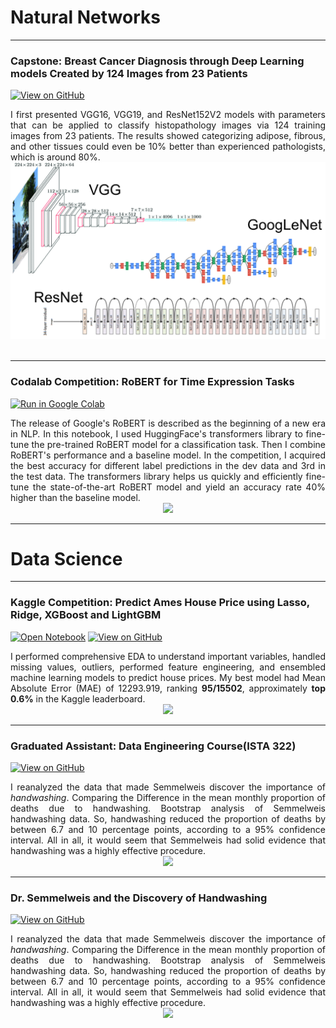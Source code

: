 # Natural Networks

---

### Capstone: Breast Cancer Diagnosis through Deep Learning models Created by 124 Images from 23 Patients

[![View on GitHub](https://img.shields.io/badge/GitHub-View_on_GitHub-blue?logo=GitHub)](https://github.com/peichenleegy/Capstone_BreastCancer.git)

<p><div style="text-align: justify">I first presented VGG16, VGG19, and ResNet152V2 models with parameters that can be applied to classify histopathology images via 124 training images from 23 patients. The results showed categorizing adipose, fibrous, and other tissues could even be 10% better than experienced pathologists, which is around 80%.
<br>
</div>


<center><img src="images/CNN.webp"/></center> 
<br>

---
<!-- 
My complete implementation of assignments and projects in [***CS224n: Natural Language Processing with Deep Learning***](http://web.stanford.edu/class/cs224n/) by Stanford (Winter, 2019).
**Neural Machine Translation:** An NMT system which translates texts from Spanish to English using a Bidirectional LSTM encoder for the source sentence and a Unidirectional LSTM Decoder with multiplicative attention for the target sentence 
([GitHub](https://github.com/chriskhanhtran/CS224n-NLP-Solutions/tree/master/assignments/)). -->

### Codalab Competition: RoBERT for Time Expression Tasks

[![Run in Google Colab](https://img.shields.io/badge/Colab-Run_in_Google_Colab-blue?logo=Google&logoColor=FDBA18)](https://colab.research.google.com/drive/1FkyewiiSBLAnBOILEKG_KJF4cRSdZZ8h?usp=sharing)


<div style="text-align: justify">The release of Google's RoBERT is described as the beginning of a new era in NLP. In this notebook, I used HuggingFace's transformers library to fine-tune the pre-trained RoBERT model for a classification task. Then I combine RoBERT's performance and a baseline model. In the competition, I acquired the best accuracy for different label predictions in the dev data and 3rd in the test data. The transformers library helps us quickly and efficiently fine-tune the state-of-the-art RoBERT model and yield an accuracy rate 40% higher than the baseline model.</div>

<center><img src="images/BERT-classification.png"/></center>

---

# Data Science

---

### Kaggle Competition: Predict Ames House Price using Lasso, Ridge, XGBoost and LightGBM

[![Open Notebook](https://img.shields.io/badge/Jupyter-Open_Notebook-blue?logo=Jupyter)](projects/ames-house-price.html)
[![View on GitHub](https://img.shields.io/badge/GitHub-View_on_GitHub-blue?logo=GitHub)](https://github.com/ua-ista-457/graduate-project-pe791006ggy.git)

<div style="text-align: justify">I performed comprehensive EDA to understand important variables, handled missing values, outliers, performed feature engineering, and ensembled machine learning models to predict house prices. My best model had Mean Absolute Error (MAE) of 12293.919, ranking <b>95/15502</b>, approximately <b>top 0.6%</b> in the Kaggle leaderboard.</div>

<center><img src="images/ames-house-price???.jpg"/></center>

---

### Graduated Assistant: Data Engineering Course(ISTA 322)

<!-- [![Open Web App](https://img.shields.io/badge/Heroku-Open_Web_App-blue?logo=Heroku)](http://credit-risk.herokuapp.com/) -->
<!-- [![Open Notebook](https://img.shields.io/badge/Jupyter-Open_Notebook-blue?logo=Jupyter)](https://github.com/chriskhanhtran/credit-risk-prediction/blob/master/documents/Notebook.ipynb) -->
[![View on GitHub](https://img.shields.io/badge/GitHub-View_on_GitHub-blue?logo=GitHub)](https://github.com/peichenleegy/DiscoveryHandwashing/blob/main/Discovery_Handwashing.ipynb)

<div style="text-align: justify"> I reanalyzed the data that made Semmelweis discover the importance of <em>handwashing</em>.  Comparing the Difference in the mean monthly proportion of deaths due to handwashing. Bootstrap analysis of Semmelweis handwashing data. So, handwashing reduced the proportion of deaths by between 6.7 and 10 percentage points, according to a 95% confidence interval. All in all, it would seem that Semmelweis had solid evidence that handwashing was a highly effective procedure.</div>

<center><img src="images/credit-risk-webapp????.png"/></center>

---

### Dr. Semmelweis and the Discovery of Handwashing

<!-- [![Open Web App](https://img.shields.io/badge/Heroku-Open_Web_App-blue?logo=Heroku)](http://credit-risk.herokuapp.com/) -->
<!-- [![Open Notebook](https://img.shields.io/badge/Jupyter-Open_Notebook-blue?logo=Jupyter)](https://github.com/chriskhanhtran/credit-risk-prediction/blob/master/documents/Notebook.ipynb) -->
[![View on GitHub](https://img.shields.io/badge/GitHub-View_on_GitHub-blue?logo=GitHub)](https://github.com/peichenleegy/DiscoveryHandwashing/blob/main/Discovery_Handwashing.ipynb)

<div style="text-align: justify"> I reanalyzed the data that made Semmelweis discover the importance of <em>handwashing</em>.  Comparing the Difference in the mean monthly proportion of deaths due to handwashing. Bootstrap analysis of Semmelweis handwashing data. So, handwashing reduced the proportion of deaths by between 6.7 and 10 percentage points, according to a 95% confidence interval. All in all, it would seem that Semmelweis had solid evidence that handwashing was a highly effective procedure.</div>

<center><img src="images/credit-risk-webapp????.png"/></center>

<!-- ---
## Filmed by me

[![View My Films](https://img.shields.io/badge/YouTube-View_My_Films-grey?logo=youtube&labelColor=FF0000)](https://www.youtube.com/watch?v=vfZwdEWgUPE)

<div style="text-align: justify">Besides Data Science, I also have a great passion for photography and videography. Below is a list of films I documented to retain beautiful memories of places I traveled to and amazing people I met on the way.</div>
<br>

- [Ada Von Weiss - You Regret (Winter at Niagara)](https://www.youtube.com/watch?v=-5esqvmPnHI)
- [The Weight We Carry is Love - TORONTO](https://www.youtube.com/watch?v=vfZwdEWgUPE)
- [In America - Boston 2017](https://www.youtube.com/watch?v=YdXufiebgyc)
- [In America - We Call This Place Our Home (Massachusetts)](https://www.youtube.com/watch?v=jzfcM_iO0FU)

--- -->

<!-- ---
### Detect Food Trends from Facebook Posts: Co-occurence Matrix, Lift and PPMI

[![Open Notebook](https://img.shields.io/badge/Jupyter-Open_Notebook-blue?logo=Jupyter)](projects/detect-food-trends-facebook.html)
[![View on GitHub](https://img.shields.io/badge/GitHub-View_on_GitHub-blue?logo=GitHub)](https://github.com/chriskhanhtran/facebook-detect-food-trends)

<div style="text-align: justify">First I build co-occurence matrices of ingredients from Facebook posts from 2011 to 2015. Then, to identify interesting and rare ingredient combinations that occur more than by chance, I calculate Lift and PPMI metrics. Lastly, I plot time-series data of identified trends to validate my findings. Interesting food trends have emerged from this analysis.</div>
<br>
<center><img src="images/fb-food-trends.png"></center>
<br>

---
### Detect Spam Messages: TF-IDF and Naive Bayes Classifier

[![Open Notebook](https://img.shields.io/badge/Jupyter-Open_Notebook-blue?logo=Jupyter)](projects/detect-spam-nlp.html)
[![View on GitHub](https://img.shields.io/badge/GitHub-View_on_GitHub-blue?logo=GitHub)](https://github.com/chriskhanhtran/detect-spam-messages-nlp/blob/master/detect-spam-nlp.ipynb)

<div style="text-align: justify">In order to predict whether a message is spam, first I vectorized text messages into a format that machine learning algorithms can understand using Bag-of-Word and TF-IDF. Then I trained a machine learning model to learn to discriminate between normal and spam messages. Finally, with the trained model, I classified unlabel messages into normal or spam.</div>
<br>
<center><img src="images/detect-spam-nlp.png"/></center>
<br> 
### Predict Breast Cancer with RF, PCA and SVM using Python

[![Open Notebook](https://img.shields.io/badge/Jupyter-Open_Notebook-blue?logo=Jupyter)](projects/breast-cancer.html)
[![View on GitHub](https://img.shields.io/badge/GitHub-View_on_GitHub-blue?logo=GitHub)](https://github.com/chriskhanhtran/predict-breast-cancer-with-rf-pca-svm/blob/master/breast-cancer.ipynb)

<div style="text-align: justify">In this project I am going to perform comprehensive EDA on the breast cancer dataset, then transform the data using Principal Components Analysis (PCA) and use Support Vector Machine (SVM) model to predict whether a patient has breast cancer.</div>
<br>
<center><img src="images/breast-cancer.png"/></center>
<br>

---
### Business Analytics Conference 2018: How is NYC's Government Using Money?

[![Open Research Poster](https://img.shields.io/badge/PDF-Open_Research_Poster-blue?logo=adobe-acrobat-reader&logoColor=white)](pdf/bac2018.pdf)

<div style="text-align: justify">In three-month research and a two-day hackathon, I led a team of four students to discover insights from 6 million records of NYC and Boston government spending data sets and won runner-up prize for the best research poster out of 18 participating colleges.</div>
<br>
<center><img src="images/bac2018.JPG"/></center>
<br>-->

<!-- <center>© 2023 Peggy Lee Powered by Jekyll and the Minimal Theme.</center> -->
